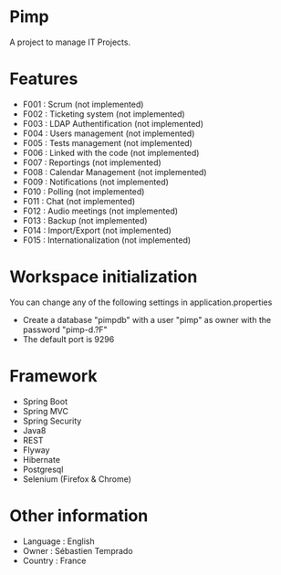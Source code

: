 # Pimp
A project to manage IT Projects.

# Features 
  - F001 : Scrum (not implemented)
  - F002 : Ticketing system (not implemented)
  - F003 : LDAP Authentification (not implemented)
  - F004 : Users management (not implemented)
  - F005 : Tests management (not implemented)
  - F006 : Linked with the code (not implemented)
  - F007 : Reportings (not implemented)
  - F008 : Calendar Management (not implemented)
  - F009 : Notifications (not implemented)
  - F010 : Polling (not implemented)
  - F011 : Chat (not implemented)
  - F012 : Audio meetings (not implemented)
  - F013 : Backup (not implemented)
  - F014 : Import/Export (not implemented)
  - F015 : Internationalization (not implemented)
  
# Workspace initialization
You can change any of the following settings in application.properties
  - Create a database "pimpdb" with a user "pimp" as owner with the password "pimp-d.?F" 
  - The default port is 9296
  
 # Framework
  - Spring Boot
  - Spring MVC
  - Spring Security
  - Java8
  - REST
  - Flyway
  - Hibernate
  - Postgresql
  - Selenium (Firefox & Chrome)
  
 # Other information
  - Language : English
  - Owner : Sébastien Temprado
  - Country : France
  
